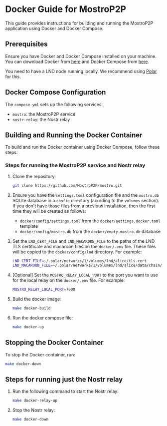 # Docker Guide for MostroP2P

This guide provides instructions for building and running the MostroP2P application using Docker and Docker Compose.

## Prerequisites

Ensure you have Docker and Docker Compose installed on your machine. You can download Docker from [here](https://www.docker.com/get-started) and Docker Compose from [here](https://docs.docker.com/compose/install/).

You need to have a LND node running locally. We recommend using [Polar](https://lightningpolar.com/) for this.

## Docker Compose Configuration

The `compose.yml` sets up the following services:

- `mostro`: the MostroP2P service
- `nostr-relay`: the Nostr relay

## Building and Running the Docker Container

To build and run the Docker container using Docker Compose, follow these steps:

### Steps for running the MostroP2P service and Nostr relay

1. Clone the repository:

   ```sh
   git clone https://github.com/MostroP2P/mostro.git
   ```

2. Ensure you have the `settings.toml` configuration file and the `mostro.db` SQLite database in a `config` directory (acording to the `volumes` section). If you don't have those files from a previous installation, then the first time they will be created as follows:

   - `docker/config/settings.toml` from the `docker/settings.docker.toml` template
   - `docker/config/mostro.db` from the `docker/empty.mostro.db` database

3. Set the `LND_CERT_FILE` and `LND_MACAROON_FILE` to the paths of the LND TLS certificate and macaroon files on the `docker/.env` file. These files will be copied to the `docker/config/lnd` directory. For example:

   ```sh
   LND_CERT_FILE=~/.polar/networks/1/volumes/lnd/alice/tls.cert
   LND_MACAROON_FILE=~/.polar/networks/1/volumes/lnd/alice/data/chain/bitcoin/regtest/admin.macaroon
   ```

4. [Optional] Set the `MOSTRO_RELAY_LOCAL_PORT` to the port you want to use for the local relay on the `docker/.env` file. For example:

   ```sh
   MOSTRO_RELAY_LOCAL_PORT=7000
   ```

5. Build the docker image:

   ```sh
   make docker-build
   ```

6. Run the docker compose file:

   ```sh
   make docker-up
   ```

## Stopping the Docker Container

To stop the Docker container, run:

```sh
make docker-down
```

## Steps for running just the Nostr relay

1. Run the following command to start the Nostr relay:

   ```sh
   make docker-relay-up
   ```

2. Stop the Nostr relay:

   ```sh
   make docker-down
   ```
